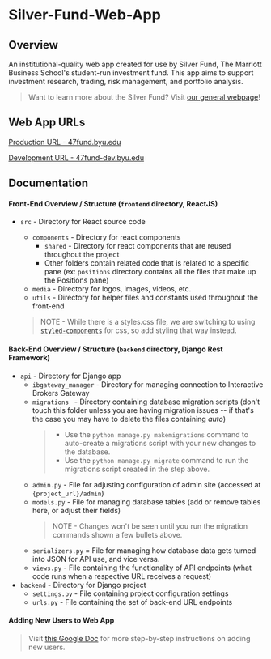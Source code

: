 # Silver-Fund-Web-App

## Overview

An institutional-quality web app created for use by Silver Fund, The Marriott Business School's student-run investment fund. This app aims to support investment research, trading, risk management, and portfolio analysis.

> Want to learn more about the Silver Fund? Visit [our general webpage](https://silverfund.byu.edu/)!

## Web App URLs

[Production URL - 47fund.byu.edu](https://47fund.byu.edu/)

[Development URL - 47fund-dev.byu.edu](https://47fund-dev.byu.edu/)

## Documentation

#### Front-End Overview / Structure (`frontend` directory, ReactJS)

- `src` - Directory for React source code

  - `components` - Directory for react components
    - `shared` - Directory for react components that are reused throughout the project
    - Other folders contain related code that is related to a specific pane (ex: `positions` directory contains all the files that make up the Positions pane)
  - `media` - Directory for logos, images, videos, etc.
  - `utils` - Directory for helper files and constants used throughout the front-end

  > NOTE - While there is a styles.css file, we are switching to using [`styled-components`](https://styled-components.com/) for css, so add styling that way instead.

#### Back-End Overview / Structure (`backend` directory, Django Rest Framework)

- `api` - Directory for Django app
  - `ibgateway_manager` - Directory for managing connection to Interactive Brokers Gateway
  - `migrations ` - Directory containing database migration scripts (don't touch this folder unless you are having migration issues -- if that's the case you may have to delete the files containing _auto_)
    > - Use the `python manage.py makemigrations` command to auto-create a migrations script with your new changes to the database.
    > - Use the `python manage.py migrate` command to run the migrations script created in the step above.
  - `admin.py` - File for adjusting configuration of admin site (accessed at `{project_url}/admin`)
  - `models.py` - File for managing database tables (add or remove tables here, or adjust their fields)
    > NOTE - Changes won't be seen until you run the migration commands shown a few bullets above.
  - `serializers.py` = File for managing how database data gets turned into JSON for API use, and vice versa.
  - `views.py` - File containing the functionality of API endpoints (what code runs when a respective URL receives a request)
- `backend` - Directory for Django project
  - `settings.py` - File containing project configuration settings
  - `urls.py` - File containing the set of back-end URL endpoints

#### Adding New Users to Web App

> Visit [this Google Doc](https://docs.google.com/document/d/1L7HjXed0X-YRETpqLMY0JjNnpgvdBVeURnsIOBn9x3U/edit) for more step-by-step instructions on adding new users.
